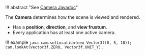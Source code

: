 !!! abstract "See [Camera Javadoc](https://javadoc.ngengine.org/com/jme3/renderer/Camera.html)"

The **Camera** determines how the scene is viewed and rendered.

* Has a **position**, **direction**, and **view frustum**.
* Every application has at least one active camera.

!!! example
    ```java
    cam.setLocation(new Vector3f(0, 5, 10));
    cam.lookAt(Vector3f.ZERO, Vector3f.UNIT_Y);
    ```

